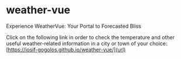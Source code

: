 # weather-vue
Experience WeatherVue: Your Portal to Forecasted Bliss

Click on the following link in order to check the temperature and other useful weather-related information in a city or town of your choice: [https://iosif-gogolos.github.io/weather-vue/](url)
